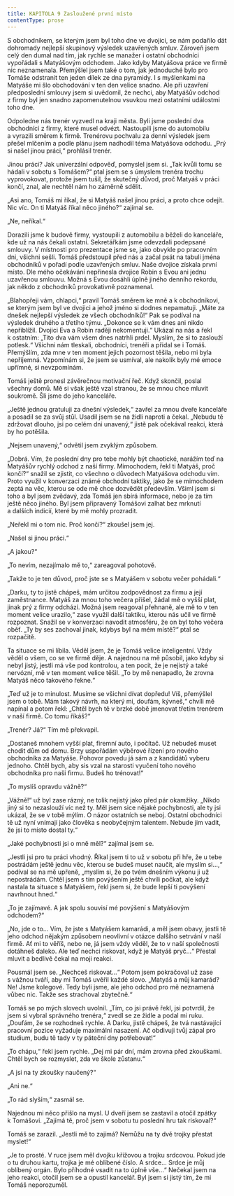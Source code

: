```yaml
---
title: KAPITOLA 9 Zasloužené první místo
contentType: prose
---
```


<section>

S obchodníkem, se kterým jsem byl toho dne ve dvojici, se nám podařilo dát dohromady nejlepší skupinový výsledek uzavřených smluv. Zároveň jsem celý den dumal nad tím, jak rychle se manažer i ostatní obchodníci vypořádali s Matyášovým odchodem. Jako kdyby Matyášova práce ve firmě nic neznamenala. Přemýšlel jsem také o tom, jak jednoduché bylo pro Tomáše odstranit ten jeden dílek ze dna pyramidy. I s myšlenkami na Matyáše mi šlo obchodování v ten den velice snadno. Ale při uzavření předposlední smlouvy jsem si uvědomil, že nechci, aby Matyášův odchod z firmy byl jen snadno zapomenutelnou vsuvkou mezi ostatními událostmi toho dne.

Odpoledne nás trenér vyzvedl na kraji města. Byli jsme poslední dva obchodníci z firmy, které musel odvézt. Nastoupili jsme do automobilu a vyrazili směrem k firmě. Trenérovu pochvalu za denní výsledek jsem přešel mlčením a podle plánu jsem nadhodil téma Matyášova odchodu. „Prý si našel jinou práci,“ prohlásil trenér.

Jinou práci? Jak univerzální odpověď, pomyslel jsem si. „Tak kvůli tomu se hádali v sobotu s Tomášem?“ ptal jsem se s úmyslem trenéra trochu vyprovokovat, protože jsem tušil, že skutečný důvod, proč Matyáš v práci končí, znal, ale nechtěl nám ho záměrně sdělit.

„Asi ano, Tomáš mi říkal, že si Matyáš našel jinou práci, a proto chce odejít. Nic víc. On ti Matyáš říkal něco jiného?“ zajímal se.

„Ne, neříkal.“

Dorazili jsme k budově firmy, vystoupili z automobilu a běželi do kanceláře, kde už na nás čekali ostatní. Sekretářkám jsme odevzdali podepsané smlouvy. V místnosti pro prezentace jsme se, jako obvykle po pracovním dni, všichni sešli. Tomáš předstoupil před nás a začal psát na tabuli jména obchodníků v pořadí podle uzavřených smluv. Naše dvojice získala první místo. Dle mého očekávání nepřinesla dvojice Robin s Evou ani jednu uzavřenou smlouvu. Možná s Evou dosáhli úplně jiného denního rekordu, jak někdo z obchodníků provokativně poznamenal.

„Blahopřeji vám, chlapci,“ pravil Tomáš směrem ke mně a k obchodníkovi, se kterým jsem byl ve dvojici a jehož jméno si dodnes nepamatuji. „Máte za dnešek nejlepší výsledek ze všech obchodníků!“ Pak se podíval na výsledek druhého a třetího týmu. „Dokonce se k vám dnes ani nikdo nepřiblížil. Dvojici Eva a Robin raději nekomentuji.“ Ukázal na nás a řekl k ostatním: „Tito dva vám všem dnes natrhli prdel. Myslím, že si to zaslouží potlesk.“ Všichni nám tleskali, obchodníci, trenéři a přidal se i Tomáš. Přemýšlím, zda mne v ten moment jejich pozornost těšila, nebo mi byla nepříjemná. Vzpomínám si, že jsem se usmíval, ale nakolik byly mé emoce upřímné, si nevzpomínám.

Tomáš ještě pronesl závěrečnou motivační řeč. Když skončil, poslal všechny domů. Mě si však ještě vzal stranou, že se mnou chce mluvit soukromě. Šli jsme do jeho kanceláře.

„Ještě jednou gratuluji za dnešní výsledek,“ zavřel za mnou dveře kanceláře a posadil se za svůj stůl. Usadil jsem se na židli naproti a čekal. „Nebudu tě zdržovat dlouho, jsi po celém dni unavený,“ jistě pak očekával reakci, která by ho potěšila.

„Nejsem unavený,“ odvětil jsem zvyklým způsobem.

„Dobrá. Vím, že poslední dny pro tebe mohly být chaotické, narážím teď na Matyášův rychlý odchod z naší firmy. Mimochodem, řekl ti Matyáš, proč končí?“ snažil se zjistit, co všechno o důvodech Matyášova odchodu vím. Proto využil v konverzaci známé obchodní taktiky, jako že se mimochodem zeptá na věc, kterou se ode mě chce dozvědět především. Všiml jsem si toho a byl jsem zvědavý, zda Tomáš jen sbírá informace, nebo je za tím ještě něco jiného. Byl jsem připravený Tomášovi zalhat bez mrknutí a dalších indicií, které by mě mohly prozradit.

„Neřekl mi o tom nic. Proč končí?“ zkoušel jsem jej.

„Našel si jinou práci.“

„A jakou?“

„To nevím, nezajímalo mě to,“ zareagoval pohotově.

„Takže to je ten důvod, proč jste se s Matyášem v sobotu večer pohádali.“

„Darku, ty to jistě chápeš, mám určitou zodpovědnost za firmu a její zaměstnance. Matyáš za mnou toho večera přišel, žádal mě o vyšší plat, jinak prý z firmy odchází. Možná jsem reagoval přehnaně, ale mě to v ten moment velice urazilo,“ zase využil další taktiku, kterou nás učil ve firmě rozpoznat. Snažil se v konverzaci navodit atmosféru, že on byl toho večera oběť. „Ty by ses zachoval jinak, kdybys byl na mém místě?“ ptal se rozpačitě.

Ta situace se mi líbila. Věděl jsem, že je Tomáš velice inteligentní. Vždy věděl o všem, co se ve firmě děje. A najednou na mě působil, jako kdyby si nebyl jistý, jestli má vše pod kontrolou, a ten pocit, že je nejistý a také nervózní, mě v ten moment velice těšil. „To by mě nenapadlo, že zrovna Matyáš něco takového řekne.“

„Teď už je to minulost. Musíme se všichni dívat dopředu! Víš, přemýšlel jsem o tobě. Mám takový návrh, na který mi, doufám, kývneš,“ chvíli mě napínal a potom řekl: „Chtěl bych tě v brzké době jmenovat třetím trenérem v naší firmě. Co tomu říkáš?“

„Trenér? Já?“ Tím mě překvapil.

„Dostaneš mnohem vyšší plat, firemní auto, i počítač. Už nebudeš muset chodit dům od domu. Brzy uspořádám výběrové řízení pro nového obchodníka za Matyáše. Pohovor povedu já sám a z kandidátů vyberu jednoho. Chtěl bych, aby sis vzal na starosti vyučení toho nového obchodníka pro naši firmu. Budeš ho trénovat!“

„To myslíš opravdu vážně?“

„Vážně!“ už byl zase rázný, ne tolik nejistý jako před pár okamžiky. „Nikdo jiný si to nezaslouží víc než ty. Měl jsem sice nějaké pochybnosti, ale ty jsi ukázal, že se v tobě mýlím. O názor ostatních se neboj. Ostatní obchodníci tě už nyní vnímají jako člověka s neobyčejným talentem. Nebude jim vadit, že jsi to místo dostal ty.“

„Jaké pochybnosti jsi o mně měl?“ zajímal jsem se.

„Jestli jsi pro tu práci vhodný. Říkal jsem ti to už v sobotu při hře, že u tebe postrádám ještě jednu věc, kterou se budeš muset naučit, ale myslím si…,“ podíval se na mě upřeně, „myslím si, že po tvém dnešním výkonu ji už nepostrádám. Chtěl jsem s tím povýšením ještě chvíli počkat, ale když nastala ta situace s Matyášem, řekl jsem si, že bude lepší ti povýšení navrhnout hned.“

„To je zajímavé. A jak spolu souvisí mé povýšení s Matyášovým odchodem?“

„No, jde o to… Vím, že jste s Matyášem kamarádi, a měl jsem obavy, jestli tě jeho odchod nějakým způsobem neovlivní v otázce dalšího setrvání v naší firmě. Ať mi to věříš, nebo ne, já jsem vždy věděl, že to v naší společnosti dotáhneš daleko. Ale teď nechci riskovat, když je Matyáš pryč…“ Přestal mluvit a bedlivě čekal na moji reakci.

Pousmál jsem se. „Nechceš riskovat…“ Potom jsem pokračoval už zase s vážnou tváří, aby mi Tomáš uvěřil každé slovo. „Matyáš a můj kamarád? Ne! Jsme kolegové. Tedy byli jsme, ale jeho odchod pro mě neznamená vůbec nic. Takže ses strachoval zbytečně.“

Tomáš se po mých slovech uvolnil. „Tím, co jsi právě řekl, jsi potvrdil, že jsem si vybral správného trenéra,“ zvedl se ze židle a podal mi ruku. „Doufám, že se rozhodneš rychle. A Darku, jistě chápeš, že tvá nastávající pracovní pozice vyžaduje maximální nasazení. Ač obdivuji tvůj zápal pro studium, budu tě tady v ty páteční dny potřebovat!“

„To chápu,“ řekl jsem rychle. „Dej mi pár dní, mám zrovna před zkouškami. Chtěl bych se rozmyslet, zda ve škole zůstanu.“

„A jsi na ty zkoušky naučený?“

„Ani ne.“

„To rád slyším,“ zasmál se.

Najednou mi něco přišlo na mysl. U dveří jsem se zastavil a otočil zpátky k Tomášovi. „Zajímá tě, proč jsem v sobotu tu poslední hru tak riskoval?“

Tomáš se zarazil. „Jestli mě to zajímá? Nemůžu na ty dvě trojky přestat myslet!“

„Je to prosté. V ruce jsem měl dvojku křížovou a trojku srdcovou. Pokud jde o tu druhou kartu, trojka je mé oblíbené číslo. A srdce… Srdce je můj oblíbený orgán. Bylo příhodné vsadit na to úplně vše…“ Nečekal jsem na jeho reakci, otočil jsem se a opustil kancelář. Byl jsem si jistý tím, že mi Tomáš neporozuměl.

</section>
